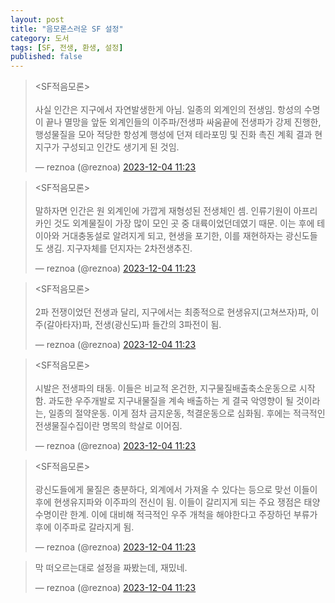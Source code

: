 ```yaml
---
layout: post
title: "음모론스러운 SF 설정"
category: 도서
tags: [SF, 전생, 환생, 설정]
published: false
---
```


<blockquote class="twitter-tweet tw-hide-thread"><p lang="ko" dir="ltr">&lt;SF적음모론&gt;<br><br>사실 인간은 지구에서 자연발생한게 아님. 일종의 외계인의 전생임. 항성의 수명이 끝나 멸망을 앞둔 외계인들의 이주파/전생파 싸움끝에 전생파가 강제 진행한, 행성물질을 모아 적당한 항성계 행성에 던져 테라포밍 및 진화 촉진 계획 결과 현 지구가 구성되고 인간도 생기게 된 것임.</p>&mdash; reznoa (@reznoa) <a href="https://twitter.com/reznoa/status/1731499399556341898?ref_src=twsrc%5Etfw">2023-12-04 11:23</a></blockquote>

<blockquote class="twitter-tweet tw-hide-thread"><p lang="ko" dir="ltr">&lt;SF적음모론&gt;<br><br>말하자면 인간은 원 외계인에 가깝게 재형성된 전생체인 셈. 인류기원이 아프리카인 것도 외계물질이 가장 많이 모인 곳 중 대륙이었던데였기 때문. 이는 후에 테이아와 거대충동설로 알려지게 되고, 현생을 포기한, 이를 재현하자는 광신도들도 생김. 지구자체를 던지자는 2차전생추진.</p>&mdash; reznoa (@reznoa) <a href="https://twitter.com/reznoa/status/1731499401116586463?ref_src=twsrc%5Etfw">2023-12-04 11:23</a></blockquote>

<blockquote class="twitter-tweet tw-hide-thread"><p lang="ko" dir="ltr">&lt;SF적음모론&gt;<br><br>2파 전쟁이었던 전생과 달리, 지구에서는 최종적으로 현생유지(고쳐쓰자)파, 이주(갈아타자)파, 전생(광신도)파 들간의 3파전이 됨.</p>&mdash; reznoa (@reznoa) <a href="https://twitter.com/reznoa/status/1731499402647511485?ref_src=twsrc%5Etfw">2023-12-04 11:23</a></blockquote> 

<blockquote class="twitter-tweet tw-hide-thread"><p lang="ko" dir="ltr">&lt;SF적음모론&gt;<br><br>시발은 전생파의 태동. 이들은 비교적 온건한, 지구물질배출축소운동으로 시작함. 과도한 우주개발로 지구내물질을 계속 배출하는 게 결국 악영향이 될 것이라는, 일종의 절약운동. 이게 점차 금지운동, 척결운동으로 심화됨. 후에는 적극적인 전생물질수집이란 명목의 학살로 이어짐.</p>&mdash; reznoa (@reznoa) <a href="https://twitter.com/reznoa/status/1731499404031607050?ref_src=twsrc%5Etfw">2023-12-04 11:23</a></blockquote>

<blockquote class="twitter-tweet tw-hide-thread"><p lang="ko" dir="ltr">&lt;SF적음모론&gt;<br><br>광신도들에게 물질은 충분하다, 외계에서 가져올 수 있다는 등으로 맞선 이들이 후에 현생유지파와 이주파의 전신이 됨. 이들이 갈리지게 되는 주요 쟁점은 태양 수명이란 한계. 이에 대비해 적극적인 우주 개척을 해야한다고 주장하던 부류가 후에 이주파로 갈라지게 됨.</p>&mdash; reznoa (@reznoa) <a href="https://twitter.com/reznoa/status/1731499405562597655?ref_src=twsrc%5Etfw">2023-12-04 11:23</a></blockquote>

<blockquote class="twitter-tweet tw-hide-thread"><p lang="ko" dir="ltr">막 떠오르는대로 설정을 짜봤는데, 재밌네.</p>&mdash; reznoa (@reznoa) <a href="https://twitter.com/reznoa/status/1731499407038881809?ref_src=twsrc%5Etfw">2023-12-04 11:23</a></blockquote>

<script async src="https://platform.twitter.com/widgets.js" charset="utf-8"></script> 
